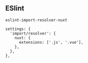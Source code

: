 ## ESlint

`eslint-import-resolver-nuxt`

```
settings: {
  'import/resolver': {
    nuxt: {
      extensions: ['.js', '.vue'],
    },
  },
},
```